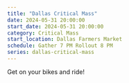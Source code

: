 ```yaml
---
title: "Dallas Critical Mass"
date: 2024-05-31 20:00:00
start_date: 2024-05-31 20:00:00
category: Critical Mass
start_location: Dallas Farmers Market
schedule: Gather 7 PM Rollout 8 PM
series: dallas-critical-mass
---
```

Get on your bikes and ride!